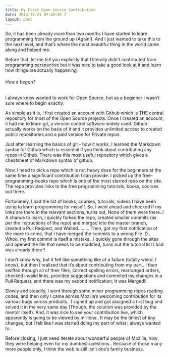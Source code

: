 ```yaml
---
title: My First Open Source Contribution
date: 2014-12-21 07:45:35 Z
layout: post
---
```


So, it has been already more than two months I have started to learn programming from the ground up (Again!). And I just wanted to take this to the next level, and that’s where the most beautiful thing in the world came along and helped me.

Before that, let me tell you explicitly that I literally didn’t contributed from programming perspective but it was nice to take a good look at it and learn how things are actually happening.

###### How it began?

I always knew wanted to work for Open Source, but as a beginner I wasn’t sure where to begin exactly.

As simple as it is, I first created an account with Github which is THE central repository for most of the Open Source projects. Once I created an account, it had me to learn git, a version control software widely used. Github actually works on the basis of it and it provides unlimited access to created public repositories and a paid version for Private repos.

Just after learning the basics of git - how it works, I learned the Markdown syntax for Github which is essential if you think about contributing any repos in Github. There was this most useful repository which gives a cheatsheet of Markdown syntax of github.

Now, I need to pick a repo which is not heavy dose for the beginners at the same time a significant contribution I can provide. I picked up the free-programming-books repo which is one of the most starred repo on the site. The repo provides links to the free programming tutorials, books, courses out there.

Fortunately, I had the list of books, courses, tutorials, videos I have been using to learn programming for myself. So, I went ahead and checked if my links are there in the relevant sections, turns out, None of them were there..! A chance to learn, I quickly forked the repo, created smaller commits (as per the instructions of the repo) and merged into the master branch, created a Pull Request, and Waited……… Then, got my first notification of the more to come, that I have merged the commits to a wrong File :D.. Whoo, my first commit is itself a mistake.. I quickly gone through the sites and opened the file that needs to be modified, turns out the tutorial list I had was already there!!

I don’t know why, but it felt like something like of a failure (totally weird, I know), but then I realized that it’s about contributing from my part.. I then swifted through all of their files, correct spelling errors, rearranged orders, checked invalid links, provided suggestions and commited my changes in a Pull Request, and there was my second notification, It was Merged!!

Slowly and steadily, I went through some minor programming repos reading codes, and then only I came across Mozilla’s welcoming contribution for its various bugs across products.. I signed up and got assigned a first bug and solved it in the very same day (Though, the solution was provided by the mentor itself). And, it was nice to see your contribution live, which apparently is going to be viewed by millions.. It may be the tiniest of tiny changes, but I felt like I was started doing my part of what i always wanted to..

Before closing, I just need iterate about wonderful people of Mozilla, how they were helping even for my dumbest questions.. Because of those many more people only, I think the web is still isn’t one’s family business.
